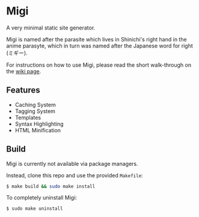 # Migi

A very minimal static site generator.

Migi is named after the parasite which lives in Shinichi's right hand in the anime parasyte, which in turn was named after the Japanese word for right (ミギー).

For instructions on how to use Migi, please read the short walk-through on the [wiki page](../../wiki).


## Features

- Caching System
- Tagging System
- Templates
- Syntax Highlighting
- HTML Minification

## Build

Migi is currently not available via package managers.

Instead, clone this repo and use the provided `Makefile`:

```bash
$ make build && sudo make install
```

To completely uninstall Migi:

```bash
$ sudo make uninstall
```
